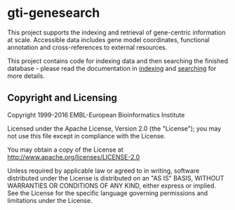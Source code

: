 # gti-genesearch

This project supports the indexing and retrieval of gene-centric information at scale. Accessible data includes gene model coordinates, functional annotation and cross-references to external resources.

This project contains code for indexing data and then searching the finished database - please read the documentation in [indexing](index.md) and [searching](search.md) for more details.

## Copyright and Licensing
Copyright 1999-2016 EMBL-European Bioinformatics Institute

Licensed under the Apache License, Version 2.0 (the "License"); you may not use this file except in compliance with the License.

You may obtain a copy of the License at http://www.apache.org/licenses/LICENSE-2.0

Unless required by applicable law or agreed to in writing, software distributed under the License is distributed on an "AS IS" BASIS, WITHOUT WARRANTIES OR CONDITIONS OF ANY KIND, either express or implied. See the License for the specific language governing permissions and limitations under the License.